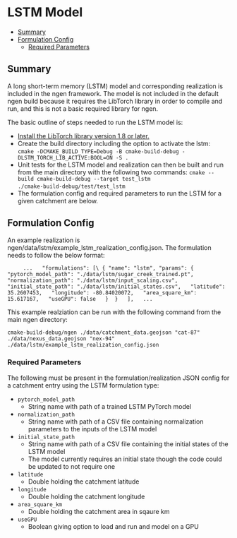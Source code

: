 # LSTM Model

* [Summary](#summary)
* [Formulation Config](#formulation-config)
    * [Required Parameters](#required-parameters)

## Summary

A long short-term memory (LSTM) model and corresponding realization is included in the ngen framework. The model is not included in the default ngen build because it requires the LibTorch library in order to compile and run, and this is not a basic required library for ngen. 

The basic outline of steps needed to run the LSTM model is:
  * [Install the LibTorch library version 1.8 or later.](https://pytorch.org/docs/stable/cpp_index.html)
  * Create the build directory including the option to activate the lstm:  <br />
      `cmake -DCMAKE_BUILD_TYPE=Debug -B cmake-build-debug -DLSTM_TORCH_LIB_ACTIVE:BOOL=ON -S .`  
  * Unit tests for the LSTM model and realization can then be built and run from the main directory with the following two commands:
      `cmake --build cmake-build-debug --target test_lstm`  <br />
      `./cmake-build-debug/test/test_lstm`  
  * The formulation config and required parameters to run the LSTM for a given catchment are below.

## Formulation Config
An example realization is ngen/data/lstm/example_lstm_realization_config.json.
The formulation needs to follow the below format:
  
`      ...  
       "formulations": [\
         { "name": "lstm",
             "params": {  
                "pytorch_model_path": "./data/lstm/sugar_creek_trained.pt",  
                "normalization_path": "./data/lstm/input_scaling.csv", 
                "initial_state_path": "./data/lstm/initial_states.csv",  
                "latitude": 35.2607453,  
                "longitude": -80.84020072,  
                "area_square_km": 15.617167,  
                "useGPU": false  
                } 
         }  
       ],  
       ...  
`  

This example realziation can be run with the following command from the main ngen directory:

`cmake-build-debug/ngen ./data/catchment_data.geojson "cat-87" ./data/nexus_data.geojson "nex-94" ./data/lstm/example_lstm_realization_config.json`

### Required Parameters
The following must be present in the formulation/realization JSON config for a catchment entry using the LSTM formulation type:
* `pytorch_model_path`
  * String name with path of a trained LSTM PyTorch model
* `normalization_path`
  * String name with path of a CSV file containing normalization parameters to the inputs of the LSTM model
* `initial_state_path`
  * String name with path of a CSV file containing the initial states of the LSTM model
  * The model currently requires an initial state though the code could be updated to not require one
* `latitude`
  * Double holding the catchment latitude
* `longitude`
  * Double holding the catchment longitude
* `area_square_km`
  * Double holding the catchment area in sqaure km
* `useGPU`
  * Boolean giving option to load and run and model on a GPU

